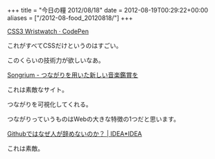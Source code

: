 +++
title = "今日の糧 2012/08/18"
date = 2012-08-19T00:29:22+00:00
aliases = ["/2012-08-food_20120818/"]
+++

  [CSS3 Wristwatch · CodePen](http://codepen.io/TheSisb/pen/eAHyJ)

これがすべてCSSだけというのはすごい。

このくらいの技術力が欲しいなあ。   

  [Songrium - つながりを用いた新しい音楽鑑賞を](http://songrium.jp/)

これは素敵なサイト。

つながりを可視化してくれる。

つながりっていうものはWebの大きな特徴の1つだと思います。   

  [Githubではなぜ人が辞めないのか？ | IDEA*IDEA](http://www.ideaxidea.com/archives/2012/08/github_slides.html)

これは素敵。

